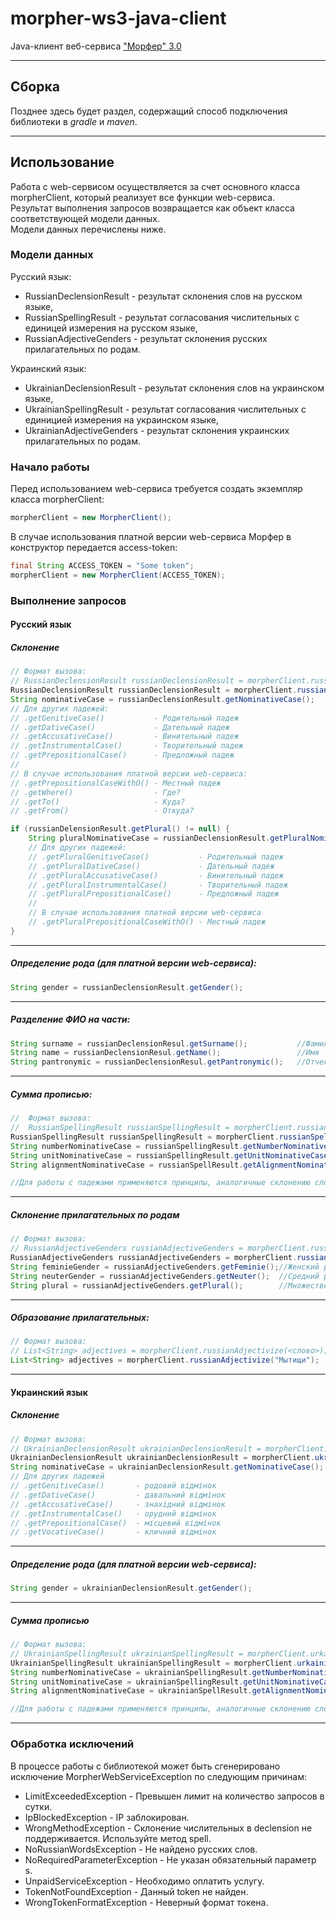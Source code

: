 # morpher-ws3-java-client
Java-клиент веб-сервиса ["Морфер" 3.0](http://morpher.ru/ws3)
***
## Сборка
Позднее здесь будет раздел, содержащий способ подключения библиотеки в *gradle* и *maven*.
***
## Использование
Работа с web-сервисом осуществляется за счет основного класса morpherClient, который реализует все функции web-сервиса.  
Результат выполнения запросов возвращается как объект класса соответствующей модели данных.  
Модели данных перечислены ниже.  
### Модели данных
Русский язык:  
* RussianDeclensionResult - результат склонения слов на русском языке,
* RussianSpellingResult - результат согласования числительных с единицей измерения на русском языке,
* RussianAdjectiveGenders - результат склонения русских прилагательных по родам.

Украинский язык:  
* UkrainianDeclensionResult - результат склонения слов на украинском языке,
* UkrainianSpellingResult - результат согласования числительных с единицией измерения на украинском языке,
* UkrainianAdjectiveGenders - результат склонения украинских прилагательных по родам.
### Начало работы
Перед использованием web-сервиса требуется создать экземпляр класса morpherClient:  
```java
morpherClient = new MorpherClient();
```
В случае использования платной версии web-сервиса Морфер в конструктор передается access-token:
```java
final String ACCESS_TOKEN = "Some token";
morpherClient = new MorpherClient(ACCESS_TOKEN);
```
### Выполнение запросов

#### Русский язык
##### Склонение
```java
// Формат вызова:
// RussianDeclensionResult russianDeclensionResult = morpherClient.russianDeclension(<текст>);
RussianDeclensionResult russianDeclensionResult = morpherClient.russianDeclension("ёлка");
String nominativeCase = russianDeclensionResult.getNominativeCase();
// Для других падежей:
// .getGenitiveCase()           - Родительный падеж
// .getDativeCase()             - Дательный падеж
// .getAccusativeCase()         - Винительный падеж
// .getInstrumentalCase()       - Творительный падеж
// .getPrepositionalCase()      - Предложный падеж
//
// В случае использования платной версии web-сервиса:
// .getPrepositionalCaseWithO() - Местный падеж
// .getWhere()                  - Где?
// .getTo()                     - Куда?
// .getFrom()                   - Откуда?

if (russianDelensionResult.getPlural() != null) {
    String pluralNominativeCase = russianDeclensionResult.getPluralNominativeCase();
    // Для других падежей:
    // .getPluralGenitiveCase()           - Родительный падеж
    // .getPluralDativeCase()             - Дательный падеж
    // .getPluralAccusativeCase()         - Винительный падеж
    // .getPluralInstrumentalCase()       - Творительный падеж
    // .getPluralPrepositionalCase()      - Предложный падеж
    //
    // В случае использования платной версии web-сервиса
    // .getPluralPrepositionalCaseWithO() - Местный падеж
}
```
***
##### Определение рода (для платной версии web-сервиса):
```java
String gender = russianDeclensionResult.getGender();
```
***
##### Разделение ФИО на части:
```java
String surname = russianDeclensionResul.getSurname();           //Фамилия
String name = russianDeclensionResul.getName();                 //Имя
String pantronymic = russianDeclensionResul.getPantronymic();   //Отчество
```
***
##### Cумма прописью:
```java
//  Формат вызова:
//  RussianSpellingResult russianSpellingResult = morpherClient.russianSpell(<число>, <единица измерения>);
RussianSpellingResult russianSpellingResult = morpherClient.russianSpell(123, "ёлка");
String numberNominativeCase = russianSpellingResult.getNumberNominativeCase();      //Сто двадцать три
String unitNominativeCase = russianSpellingResult.getUnitNominativeCase();          //ёлки
String alignmentNominativeCase = russianSpellResult.getAlignmentNominativeCase();   //Сто двадцать три ёлки

//Для работы с падежами применяются принципы, аналогичные склонению слов.
```
***
##### Склонение прилагательных по родам
```java
// Формат вызова:
// RussianAdjectiveGenders russianAdjectiveGenders = morpherClient.russianAdjectiveGenders(<прилагательное>);
RussianAdjectiveGenders russianAdjectiveGenders = morpherClient.russianAdjectiveGenders("ёлочный");
String feminieGender = russianAdjectiveGenders.getFeminie();//Женский род
String neuterGender = russianAdjectiveGenders.getNeuter();  //Средний род
String plural = russianAdjectiveGenders.getPlural();        //Множественное число
```
***
##### Образование прилагательных:
```java
// Формат вызова:
// List<String> adjectives = morpherClient.russianAdjectivize(<слово>);
List<String> adjectives = morpherClient.russianAdjectivize("Мытищи");
```
***
#### Украинский язык
##### Склонение
```java
// Формат вызова:
// UkrainianDeclensionResult ukrainianDeclensionResult = morpherClient.ukrainianDeclension(<текст>);
UkrainianDeclensionResult ukrainianDeclensionResult = morpherClient.ukrainianDeclension("ялинка");
String nominativeCase = ukrainianDeclensionResult.getNominativeCase();
// Для других падежей
// .getGenitiveCase()       - родовий відмінок
// .getDativeCase()         - давальний відмінок
// .getAccusativeCase()     - знахідний відмінок
// .getInstrumentalCase()   - орудний відмінок
// .getPrepositionalCase()  - місцевий відмінок
// .getVocativeCase()       - кличний відмінок
```
***
##### Определение рода (для платной версии web-сервиса):
```java
String gender = ukrainianDeclensionResult.getGender();
```
***
##### Сумма прописью
```java
// Формат вызова:
// UkrainianSpellingResult ukrainianSpellingResult = morpherClient.urkainianSpell(<число>,<одиниця виміру>);
UkrainianSpellingResult ukrainianSpellingResult = morpherClient.urkainianSpell(123, "ялинка");
String numberNominativeCase = ukrainianSpellingResult.getNumberNominativeCase();      //Сто двадцять три 
String unitNominativeCase = ukrainianSpellingResult.getUnitNominativeCase();          //ялинки
String alignmentNominativeCase = ukrainianSpellResult.getAlignmentNominativeCase();   //Сто двадцять три ялинки

//Для работы с падежами применяются принципы, аналогичные склонению слов.
```
***
### Обработка исключений
В процессе работы с библиотекой может быть сгенерировано исключение MorpherWebServiceException по следующим причинам:  
* LimitExceededException - Превышен лимит на количество запросов в сутки.
* IpBlockedException - IP заблокирован.
* WrongMethodException - Склонение числительных в declension не поддерживается. Используйте метод spell.
* NoRussianWordsException - Не найдено русских слов.
* NoRequiredParameterException - Не указан обязательный параметр s.
* UnpaidServiceException - Необходимо оплатить услугу.
* TokenNotFoundException - Данный token не найден.
* WrongTokenFormatException - Неверный формат токена.
